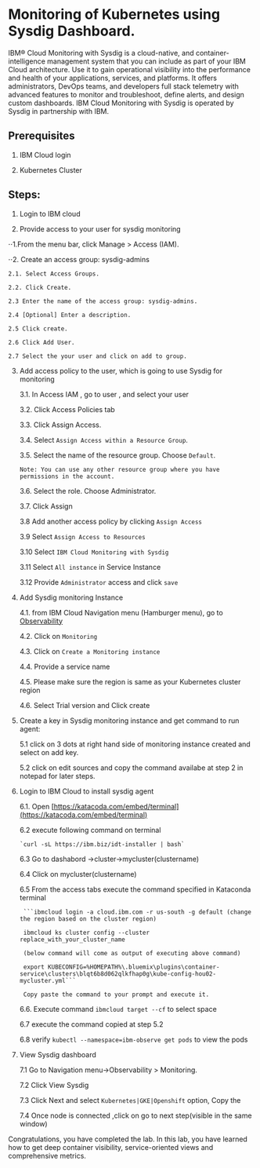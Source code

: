 # Monitoring of Kubernetes using Sysdig Dashboard. 

IBM® Cloud Monitoring with Sysdig is a cloud-native, and container-intelligence management system that you can include as part of your IBM Cloud architecture. Use it to gain operational visibility into the performance and health of your applications, services, and platforms. It offers administrators, DevOps teams, and developers full stack telemetry with advanced features to monitor and troubleshoot, define alerts, and design custom dashboards. IBM Cloud Monitoring with Sysdig is operated by Sysdig in partnership with IBM.

## Prerequisites

1. IBM Cloud login

2. Kubernetes Cluster

## Steps:

1. Login to IBM cloud

2. Provide access to your user for sysdig monitoring 

⋅⋅1.From the menu bar, click Manage > Access (IAM).

⋅⋅2. Create an access group: sysdig-admins

	2.1. Select Access Groups.
    
	2.2. Click Create.
    
	2.3 Enter the name of the access group: sysdig-admins.
    
	2.4 [Optional] Enter a description.
    
	2.5 Click create.
    
	2.6 Click Add User.
    
	2.7 Select the your user and click on add to group.

3. Add access policy to the user, which is going to use Sysdig for monitoring

	3.1. In Access IAM , go to user , and select your user 
    
	3.2. Click Access Policies tab
    
	3.3. Click Assign Access.
    
	3.4. Select `Assign Access within a Resource Group`.
    
  	3.5. Select the name of the resource group. Choose `Default`.
    
    `Note: You can use any other resource group where you have permissions in the account.`
    
	3.6. Select the role. Choose Administrator.
    
	3.7. Click Assign

	3.8 Add another access policy by clicking `Assign Access`
    
	3.9 Select `Assign Access to Resources`
    
	3.10 Select `IBM Cloud Monitoring with Sysdig`
    
	3.11 Select `All instance` in Service Instance
    
	3.12 Provide `Administrator` access and click `save`

4. Add Sysdig monitoring Instance 

	4.1. from IBM Cloud Navigation menu (Hamburger menu), go to [Observability](https://cloud.ibm.com/observe)
    
	4.2. Click on `Monitoring`
    
	4.3. Click on `Create a Monitoring instance`
    
	4.4. Provide a service name 
    
	4.5. Please make sure the region is same as your Kubernetes cluster region
    
	4.6. Select Trial version and Click create

5. Create a key in Sysdig monitoring instance and get command to run agent:

	5.1 click on 3 dots at right hand side of monitoring instance created and select on add key.
    
	5.2 click on edit sources and copy the command availabe at step 2 in notepad for later steps.

6. Login to IBM Cloud to install sysdig agent

	6.1. Open [https://katacoda.com/embed/terminal](https://katacoda.com/embed/terminal) 
    
	6.2 execute following command on terminal 
    
	   `curl -sL https://ibm.biz/idt-installer | bash`
       
	6.3 Go to dashabord ->cluster->mycluster(clustername)
    
	6.4 Click on mycluster(clustername)
    
	6.5 From the access tabs execute the command specified in Kataconda terminal
    
		```ibmcloud login -a cloud.ibm.com -r us-south -g default (change the region based on the cluster region)
        
		ibmcloud ks cluster config --cluster replace_with_your_cluster_name
        
		(below command will come as output of executing above command)
        
        export KUBECONFIG=%HOMEPATH%\.bluemix\plugins\container-service\clusters\blqt6b8d062qlkfhap0g\kube-config-hou02-mycluster.yml```
		
        Copy paste the command to your prompt and execute it.
		
	6.6. Execute command `ibmcloud target --cf` to select space
    
	6.7 execute the command copied at step 5.2 
    
	6.8 verify `kubectl --namespace=ibm-observe get pods` to view the pods
    
7. View Sysdig dashboard

	7.1 Go to Navigation menu->Observability > Monitoring.
    
	7.2 Click View Sysdig
    
	7.3 Click Next and select `Kubernetes|GKE|Openshift` option, Copy the 

	7.4 Once node is connected ,click on go to next step(visible in the same window)
    
Congratulations, you have completed the lab. In this lab, you have learned how to get deep container visibility, service-oriented views and comprehensive metrics.